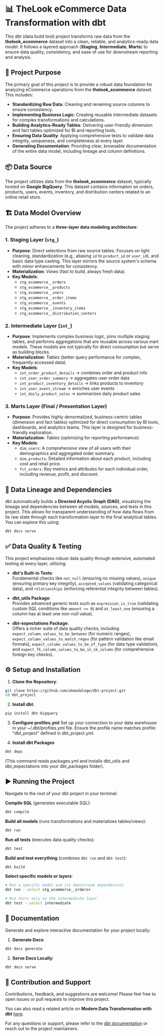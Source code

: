 # 📊 TheLook eCommerce Data Transformation with dbt

This dbt (data build tool) project transforms raw data from the **thelook_ecommerce** dataset into a clean, reliable, and analytics-ready data model. It follows a layered approach (**Staging**, **Intermediate**, **Marts**) to ensure data quality, consistency, and ease of use for downstream reporting and analysis.

## 🚀 Project Purpose

The primary goal of this project is to provide a robust data foundation for analyzing eCommerce operations from the **thelook_ecommerce** dataset. This includes:

- **Standardizing Raw Data**: Cleaning and renaming source columns to ensure consistency.
- **Implementing Business Logic**: Creating reusable intermediate datasets for complex transformations and calculations.
- **Building Analytics-Ready Tables**: Delivering user-friendly dimension and fact tables optimized for BI and reporting tools.
- **Ensuring Data Quality**: Applying comprehensive tests to validate data integrity, uniqueness, and completeness at every layer.
- **Generating Documentation**: Providing clear, browsable documentation of the entire data model, including lineage and column definitions.

## 📦 Data Source

The project utilizes data from the **thelook_ecommerce** dataset, typically hosted on **Google BigQuery**. This dataset contains information on orders, products, users, events, inventory, and distribution centers related to an online retail store.

## 🏗️ Data Model Overview

The project adheres to a **three-layer data modeling architecture**:

### 1. Staging Layer (`stg_`)

- **Purpose**: Direct selections from raw source tables. Focuses on light cleaning, standardization (e.g., aliasing `id` to `product_id` or `user_id`), and basic data type casting. This layer mirrors the source system's schema with minor enhancements for consistency.
- **Materialization**: _Views_ (fast to build, always fresh data).
- **Key Models**:
  - `stg_ecommerce__orders`
  - `stg_ecommerce__products`
  - `stg_ecommerce__users`
  - `stg_ecommerce__order_items`
  - `stg_ecommerce__events`
  - `stg_ecommerce__inventory_items`
  - `stg_ecommerce__distribution_centers`

### 2. Intermediate Layer (`int_`)

- **Purpose**: Implements complex business logic, joins multiple staging tables, and performs aggregations that are reusable across various mart models. These models are not typically for direct consumption but serve as building blocks.
- **Materialization**: _Tables_ (better query performance for complex, frequently accessed data).
- **Key Models**:
  - `int_order_product_details` → combines order and product info
  - `int_user_order_summary` → aggregates user order data
  - `int_product_inventory_details` → links products to inventory
  - `int_user_event_stream` → enriches user events
  - `int_daily_product_sales` → summarizes daily product sales

### 3. Marts Layer (Final / Presentation Layer)

- **Purpose**: Provides highly denormalized, business-centric tables (dimension and fact tables) optimized for direct consumption by BI tools, dashboards, and analytics teams. This layer is designed for business-friendly exploration.
- **Materialization**: _Tables_ (optimizing for reporting performance).
- **Key Models**:
  - `dim_users`: A comprehensive view of all users with their demographics and aggregated order summary.
  - `dim_products`: Detailed information about each product, including cost and retail price.
  - `fct_orders`: Key metrics and attributes for each individual order, including revenue, profit, and discount.

## 🔗 Data Lineage and Dependencies

dbt automatically builds a **Directed Acyclic Graph (DAG)**, visualizing the lineage and dependencies between all models, sources, and tests in this project. This allows for transparent understanding of how data flows from its raw state through each transformation layer to the final analytical tables. You can explore this using:

```bash
dbt docs serve
```

## ✅ Data Quality & Testing

This project emphasizes robust data quality through extensive, automated testing at every layer, utilizing:

- **dbt's Built-in Tests**:  
  Fundamental checks like `not_null` (ensuring no missing values), `unique` (ensuring primary key integrity), `accepted_values` (validating categorical data), and `relationships` (enforcing referential integrity between tables).

- **dbt_utils Package**:  
  Provides advanced generic tests such as `expression_is_true` (validating custom SQL conditions like `amount >= 0`) and `at_least_one` (ensuring a column has at least one non-null value).

- **dbt-expectations Package**:  
  Offers a richer suite of data quality checks, including `expect_column_values_to_be_between` (for numeric ranges), `expect_column_values_to_match_regex` (for pattern validation like email formats), `expect_column_values_to_be_of_type` (for data type validation), and `expect_fk_column_values_to_be_in_sk_column` (for comprehensive foreign key checks).

## ⚙️ Setup and Installation

1. **Clone the Repository**:

```bash
git clone https://github.com/ahmadalege/dbt-project.git
cd dbt_project
```

2. **Install dbt**:

```bash
pip install dbt-bigquery
```

3. **Configure profiles.yml**
   Set up your connection to your data warehouse in your ~/.dbt/profiles.yml file. Ensure the profile name matches profile: "dbt_project" defined in dbt_project.yml.

4. **Install dbt Packages**

```bash
dbt deps
```

(This command reads packages.yml and installs dbt_utils and dbt_expectations into your dbt_packages folder).

## ▶️ Running the Project

Navigate to the root of your dbt project in your terminal.

**Compile SQL** (generates executable SQL):

```bash
dbt compile
```

**Build all models** (runs transformations and materializes tables/views):

```bash
dbt run
```

**Run all tests** (executes data quality checks):

```bash
dbt test
```

**Build and test everything** (combines `dbt run` and `dbt test`):

```bash
dbt build
```

**Select specific models or layers**:

```bash
# Run a specific model and its downstream dependencies
dbt run --select stg_ecommerce__orders+

# Run tests only on the intermediate layer
dbt test --select intermediate
```

## 📖 Documentation

Generate and explore interactive documentation for your project locally:

1. **Generate Docs**:

```bash
dbt docs generate
```

2. **Serve Docs Locally**:

```bash
dbt docs serve
```

## 🤝 Contribution and Support

Contributions, feedback, and suggestions are welcome! Please feel free to open issues or pull requests to improve this project.

You can also read a related article on **Modern Data Transformation with dbt** [here](https://medium.com/@alegeahmadolaitan/modern-data-transformation-with-dbt-a-guide-for-analysts-and-engineers-47d0fb007201).

For any questions or support, please refer to the [dbt documentation](https://docs.getdbt.com/) or reach out to the project maintainers.
